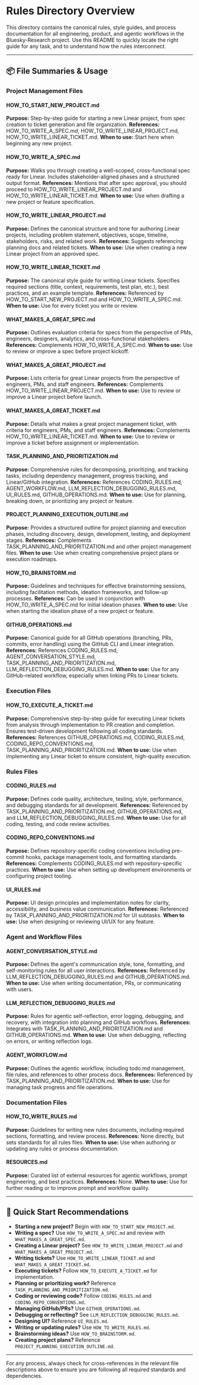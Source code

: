 # Rules Directory Overview

This directory contains the canonical rules, style guides, and process documentation for all engineering, product, and agentic workflows in the Bluesky-Research project. Use this README to quickly locate the right guide for any task, and to understand how the rules interconnect.

---

## 📦 File Summaries & Usage

### Project Management Files

#### HOW_TO_START_NEW_PROJECT.md
**Purpose:** Step-by-step guide for starting a new Linear project, from spec creation to ticket generation and file organization. 
**References:** HOW_TO_WRITE_A_SPEC.md, HOW_TO_WRITE_LINEAR_PROJECT.md, HOW_TO_WRITE_LINEAR_TICKET.md. 
**When to use:** Start here when beginning any new project.

#### HOW_TO_WRITE_A_SPEC.md
**Purpose:** Walks you through creating a well-scoped, cross-functional spec ready for Linear. Includes stakeholder-aligned phases and a structured output format. 
**References:** Mentions that after spec approval, you should proceed to HOW_TO_WRITE_LINEAR_PROJECT.md and HOW_TO_WRITE_LINEAR_TICKET.md. 
**When to use:** Use when drafting a new project or feature specification.

#### HOW_TO_WRITE_LINEAR_PROJECT.md
**Purpose:** Defines the canonical structure and tone for authoring Linear projects, including problem statement, objectives, scope, timeline, stakeholders, risks, and related work.
**References:** Suggests referencing planning docs and related tickets. 
**When to use:** Use when creating a new Linear project from an approved spec.

#### HOW_TO_WRITE_LINEAR_TICKET.md
**Purpose:** The canonical style guide for writing Linear tickets. Specifies required sections (title, context, requirements, test plan, etc.), best practices, and an example template. 
**References:** Referenced by HOW_TO_START_NEW_PROJECT.md and HOW_TO_WRITE_A_SPEC.md. 
**When to use:** Use for every ticket you write or review.

#### WHAT_MAKES_A_GREAT_SPEC.md
**Purpose:** Outlines evaluation criteria for specs from the perspective of PMs, engineers, designers, analytics, and cross-functional stakeholders. 
**References:** Complements HOW_TO_WRITE_A_SPEC.md. 
**When to use:** Use to review or improve a spec before project kickoff.

#### WHAT_MAKES_A_GREAT_PROJECT.md
**Purpose:** Lists criteria for great Linear projects from the perspective of engineers, PMs, and staff engineers. 
**References:** Complements HOW_TO_WRITE_LINEAR_PROJECT.md. 
**When to use:** Use to review or improve a Linear project before launch.

#### WHAT_MAKES_A_GREAT_TICKET.md
**Purpose:** Details what makes a great project management ticket, with criteria for engineers, PMs, and staff engineers. 
**References:** Complements HOW_TO_WRITE_LINEAR_TICKET.md. 
**When to use:** Use to review or improve a ticket before assignment or implementation.

#### TASK_PLANNING_AND_PRIORITIZATION.md
**Purpose:** Comprehensive rules for decomposing, prioritizing, and tracking tasks, including dependency management, progress tracking, and Linear/GitHub integration. 
**References:** References CODING_RULES.md, AGENT_WORKFLOW.md, LLM_REFLECTION_DEBUGGING_RULES.md, UI_RULES.md, GITHUB_OPERATIONS.md. 
**When to use:** Use for planning, breaking down, or prioritizing any project or feature.

#### PROJECT_PLANNING_EXECUTION_OUTLINE.md
**Purpose:** Provides a structured outline for project planning and execution phases, including discovery, design, development, testing, and deployment stages.
**References:** Complements TASK_PLANNING_AND_PRIORITIZATION.md and other project management files.
**When to use:** Use when creating comprehensive project plans or execution roadmaps.

#### HOW_TO_BRAINSTORM.md
**Purpose:** Guidelines and techniques for effective brainstorming sessions, including facilitation methods, ideation frameworks, and follow-up processes.
**References:** Can be used in conjunction with HOW_TO_WRITE_A_SPEC.md for initial ideation phases.
**When to use:** Use when starting the ideation phase of a new project or feature.

#### GITHUB_OPERATIONS.md
**Purpose:** Canonical guide for all GitHub operations (branching, PRs, commits, error handling) using the GitHub CLI and Linear integration. 
**References:** References CODING_RULES.md, AGENT_CONVERSATION_STYLE.md, TASK_PLANNING_AND_PRIORITIZATION.md, LLM_REFLECTION_DEBUGGING_RULES.md. 
**When to use:** Use for any GitHub-related workflow, especially when linking PRs to Linear tickets.

### Execution Files

#### HOW_TO_EXECUTE_A_TICKET.md
**Purpose:** Comprehensive step-by-step guide for executing Linear tickets from analysis through implementation to PR creation and completion. Ensures test-driven development following all coding standards.
**References:** References GITHUB_OPERATIONS.md, CODING_RULES.md, CODING_REPO_CONVENTIONS.md, TASK_PLANNING_AND_PRIORITIZATION.md.
**When to use:** Use when implementing any Linear ticket to ensure consistent, high-quality execution.

### Rules Files

#### CODING_RULES.md
**Purpose:** Defines code quality, architecture, testing, style, performance, and debugging standards for all development. 
**References:** Referenced by TASK_PLANNING_AND_PRIORITIZATION.md, GITHUB_OPERATIONS.md, and LLM_REFLECTION_DEBUGGING_RULES.md. 
**When to use:** Use for all coding, testing, and code review activities.

#### CODING_REPO_CONVENTIONS.md
**Purpose:** Defines repository-specific coding conventions including pre-commit hooks, package management tools, and formatting standards.
**References:** Complements CODING_RULES.md with repository-specific practices.
**When to use:** Use when setting up development environments or configuring project tooling.

#### UI_RULES.md
**Purpose:** UI design principles and implementation notes for clarity, accessibility, and business value communication. 
**References:** Referenced by TASK_PLANNING_AND_PRIORITIZATION.md for UI subtasks. 
**When to use:** Use when designing or reviewing UI/UX for any feature.

### Agent and Workflow Files

#### AGENT_CONVERSATION_STYLE.md
**Purpose:** Defines the agent's communication style, tone, formatting, and self-monitoring rules for all user interactions. 
**References:** Referenced by LLM_REFLECTION_DEBUGGING_RULES.md and GITHUB_OPERATIONS.md. 
**When to use:** Use when writing documentation, PRs, or communicating with users.

#### LLM_REFLECTION_DEBUGGING_RULES.md
**Purpose:** Rules for agentic self-reflection, error logging, debugging, and recovery, with integration into planning and GitHub workflows. 
**References:** Integrates with TASK_PLANNING_AND_PRIORITIZATION.md and GITHUB_OPERATIONS.md. 
**When to use:** Use when debugging, reflecting on errors, or writing reflection logs.

#### AGENT_WORKFLOW.md
**Purpose:** Outlines the agentic workflow, including todo.md management, file rules, and references to other process docs. 
**References:** Referenced by TASK_PLANNING_AND_PRIORITIZATION.md. 
**When to use:** Use for managing task progress and file operations.

### Documentation Files

#### HOW_TO_WRITE_RULES.md
**Purpose:** Guidelines for writing new rules documents, including required sections, formatting, and review process. 
**References:** None directly, but sets standards for all rules files. 
**When to use:** Use when authoring or updating any rules or process documentation.

#### RESOURCES.md
**Purpose:** Curated list of external resources for agentic workflows, prompt engineering, and best practices. 
**References:** None. 
**When to use:** Use for further reading or to improve prompt and workflow quality.

---

## 🧭 Quick Start Recommendations
- **Starting a new project?** Begin with `HOW_TO_START_NEW_PROJECT.md`.
- **Writing a spec?** Use `HOW_TO_WRITE_A_SPEC.md` and review with `WHAT_MAKES_A_GREAT_SPEC.md`.
- **Creating a Linear project?** See `HOW_TO_WRITE_LINEAR_PROJECT.md` and `WHAT_MAKES_A_GREAT_PROJECT.md`.
- **Writing tickets?** Use `HOW_TO_WRITE_LINEAR_TICKET.md` and `WHAT_MAKES_A_GREAT_TICKET.md`.
- **Executing tickets?** Follow `HOW_TO_EXECUTE_A_TICKET.md` for implementation.
- **Planning or prioritizing work?** Reference `TASK_PLANNING_AND_PRIORITIZATION.md`.
- **Coding or reviewing code?** Follow `CODING_RULES.md` and `CODING_REPO_CONVENTIONS.md`.
- **Managing GitHub/PRs?** Use `GITHUB_OPERATIONS.md`.
- **Debugging or reflecting?** See `LLM_REFLECTION_DEBUGGING_RULES.md`.
- **Designing UI?** Reference `UI_RULES.md`.
- **Writing or updating rules?** Use `HOW_TO_WRITE_RULES.md`.
- **Brainstorming ideas?** Use `HOW_TO_BRAINSTORM.md`.
- **Creating project plans?** Reference `PROJECT_PLANNING_EXECUTION_OUTLINE.md`.

---

For any process, always check for cross-references in the relevant file descriptions above to ensure you are following all required standards and dependencies.
